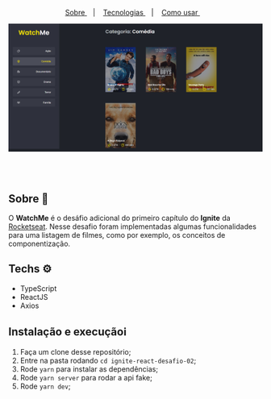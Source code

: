 <p align="center">
	<a href="#sobre"> Sobre </a>&nbsp;&nbsp;&nbsp;|&nbsp;&nbsp;&nbsp;
  <a href="#techs"> Tecnologias </a>&nbsp;&nbsp;&nbsp;|&nbsp;&nbsp;&nbsp;
  <a href="#run"> Como usar </a>&nbsp;&nbsp;&nbsp;
</p>

<p align="center">
  <img src="./.github/page.png" alt="Todo">
</p>

<br /><br />

## Sobre 🚀 <a name="sobre" />

O **WatchMe** é o desáfio adicional do primeiro capítulo do **Ignite** da [Rocketseat](https://rocketseat.com.br/). Nesse desafio foram implementadas algumas funcionalidades para uma listagem de filmes, como por exemplo, os conceitos de componentização.

## Techs ​⚙ ​<a name="techs" />

- TypeScript
- ReactJS
- Axios

## Instalação e execução ​ℹ️ ​<a name="run" />

1. Faça um clone desse repositório;
2. Entre na pasta rodando `cd ignite-react-desafio-02`;
3. Rode `yarn` para instalar as dependências;
4. Rode `yarn server` para rodar a api fake;
5. Rode `yarn dev`;
